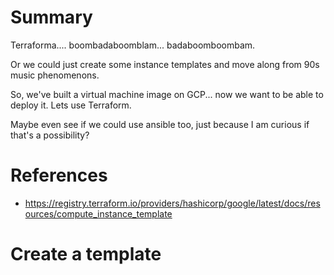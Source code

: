 # Summary

Terraforma.... boombadaboomblam... badaboomboombam.

Or we could just create some instance templates and move along from 90s music phenomenons.

So, we've built a virtual machine image on GCP... now we want to be able to deploy it. Lets use Terraform.

Maybe even see if we could use ansible too, just because I am curious if that's a possibility?

# References

* https://registry.terraform.io/providers/hashicorp/google/latest/docs/resources/compute_instance_template

# Create a template

